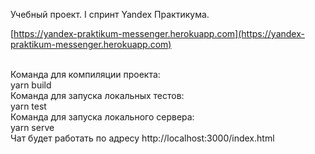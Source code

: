 Учебный проект. I спринт Yandex Практикума.

[https://yandex-praktikum-messenger.herokuapp.com](https://yandex-praktikum-messenger.herokuapp.com)

<br/>
Команда для компиляции проекта:
<br/>
yarn build
<br/>
Команда для запуска локальных тестов:
<br/>
yarn test
<br/>
Команда для запуска локального сервера:
<br/>
yarn serve
<br/>
Чат будет работать по адресу http://localhost:3000/index.html
